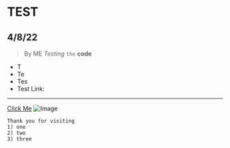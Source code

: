 # TEST
## 4/8/22
> By ME
_Testing_ `the` **code**
* T
* Te
* Tes
* Test
Link:

***
[Click Me](https://github.com/shc031/cse15l-lab-reports.git)
![Image](https://www.seekpng.com/png/detail/12-120961_up-arrow-png-picture-up-arrow-png.png)
```
Thank you for visiting
1) one
2) two 
3) three
```
